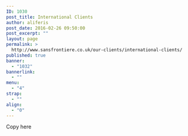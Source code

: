 ```yaml
---
ID: 1030
post_title: International Clients
author: aliferis
post_date: 2016-02-26 09:50:00
post_excerpt: ""
layout: page
permalink: >
  http://www.sansfrontiere.co.uk/our-clients/international-clients/
published: true
banner:
  - "1032"
bannerlink:
  - ""
menu:
  - "4"
strap:
  - ""
align:
  - "0"
---
```

Copy here